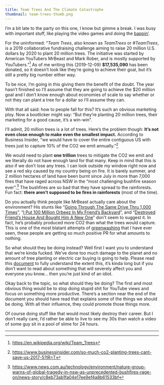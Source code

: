 ```yaml
---
title: Team Trees And The Climate Catastrophe
thumbnail: team-trees-thumb.png
---
```


I’m a bit late to the party on this one, I know but gimme a break. I was busy with important stuff, like playing the video games and doing the [bappin’](https://www.youtube.com/watch?v=BwSUjLQvYnw).

For the uninformed: “_Team Trees_, also known as _TeamTrees_ or _#TeamTrees_, is a 2019 collaborative fundraising challenge aiming to raise 20 million U.S. dollars by 2020 to plant 20 million trees. The initiative was started by American YouTubers MrBeast and Mark Rober, and is mostly supported by YouTubers.”[^1] As of me writing this (2019-12-09) **$17,535,090** has been donated, so it doesn’t look like they’re going to achieve their goal, but it’s still a pretty big number either way.

To be nice, I’m going in this giving them the benefit of the doubt. The year hasn’t finished so I’ll assume that they are going to achieve the $20 million goal and I don’t know enough about economies of scale to say whether or not they can plant a tree for a dollar so I’ll assume they can.

With that all said: how to people fall for this? It’s such an obvious marketing ploy. Now a bootlicker might say: “But they’re planting 20 million trees, their marketing for a good cause, it’s a win-win”.

I’ll admit, 20 million trees is a lot of trees. Here’s the problem though: **It’s not even close enough to make even the smallest impact.** According to Business Insider, “we would have to cover the entire contiguous US with trees just to capture 10% of the CO2 we emit annually.”[^2]

We would need to plant **one trillion** trees to mitigate the CO2 we emit and we literally do not have enough land for that many. Keep in mind that this is also if we don’t lose any trees. I can look outside my window right now and see a red sky caused by my country being on fire. It is barely summer, and 2 million hectares of land have been burnt since July in more than 7,000 fires that have raged across NSW in the “most challenging bushfire season ever”.[^3] The bushfires are so bad that they have spread to the rainforests. Fun fact: **there aren’t supposed to be fires in rainforests** (most of the time).

Do you actually think people like MrBeast actually care about the environment? His stunts like “[Going Through The Same Drive Thru 1,000 Times](https://www.youtube.com/watch?v=QxGVgXf_LNk)”, “[I Put 100 Million Orbeez In My Friend’s Backyard](https://www.youtube.com/watch?v=3TflpIllQHY)”, and “[Destroyed Friend’s House And Bought Him A New One](https://www.youtube.com/watch?v=VqnQ-0q2gb4)” don't seem to suggest it. In fact, he’s probably produced more CO2 than what the trees would capture. This is one of the most blatant attempts of [greenwashing](https://en.wikipedia.org/wiki/Greenwashing) that I have ever seen, these people are getting so much positive PR for what amounts to nothing.

So what should they be doing instead? Well first I want you to understand that we’re kinda fucked. We’ve done too much damage to the planet and no amount of tree planting or electric car buying is going to help. Please read this [document](https://docs.google.com/document/d/13hjFQnyRHfQiSZ2fHD4jjvudaPOR99WwZHwdImylD_4/edit) to fully understand the extent this, it’s kinda long but if you don’t want to read about something that will severely affect you and everyone you know… then you’re just kind of an idiot.

Okay back to the topic, so what should they be doing? The first and most obvious thing would be to stop doing stupid shit for YouTube views and focus on something more productive. There’s a section near the end of the document you should have read that explains some of the things we should be doing. With all their influence, they could promote those things more.

Of course doing stuff like that would most likely destroy their career. But I don’t really care, I’d rather be able to live to see my 30s than watch a video of some guy sit in a pool of slime for 24 hours.

---

[^1]: https://en.wikipedia.org/wiki/Team_Trees
[^2]: https://www.businessinsider.com/so-much-co2-planting-trees-cant-save-us-2017-5?IR=T
[^3]: https://www.news.com.au/technology/environment/nature-group-warns-of-global-tragedy-in-nsw-as-unprecedented-bushfires-rage-on/news-story/c8eb73ab1fa04e17ee9ef4a8b61533bf
